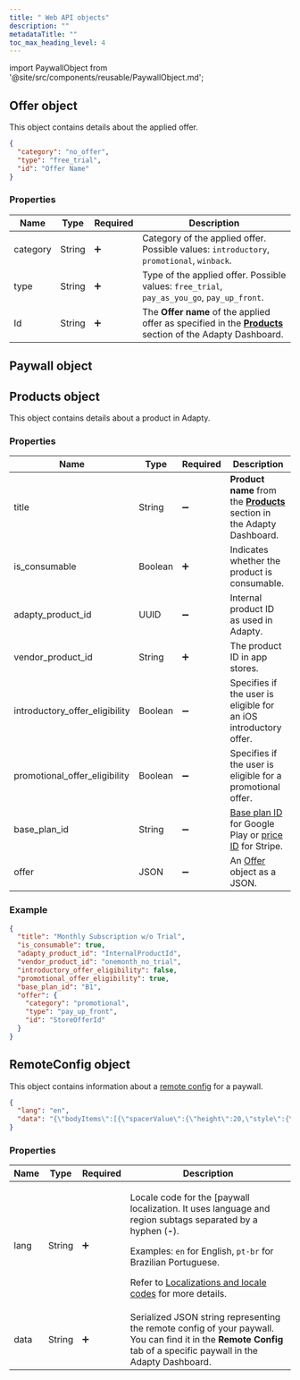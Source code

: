 ```yaml
---
title: " Web API objects"
description: ""
metadataTitle: ""
toc_max_heading_level: 4
---
```


import PaywallObject from '@site/src/components/reusable/PaywallObject.md';

## Offer object

This object contains details about the applied offer.

```json showLineNumbers
{
  "category": "no_offer",
  "type": "free_trial",
  "id": "Offer Name"
}

```

### Properties

| Name     | Type   | Required          | Description                                                  |
| -------- | ------ | ----------------- | ------------------------------------------------------------ |
| category | String | :heavy_plus_sign: | Category of the applied offer. Possible values: `introductory`, `promotional`, `winback`. |
| type     | String | :heavy_plus_sign: | Type of the applied offer. Possible values: `free_trial`, `pay_as_you_go`, `pay_up_front`. |
| Id       | String | :heavy_plus_sign: | The **Offer name** of the applied offer as specified in the [**Products**](https://app.adapty.io/products) section of the Adapty Dashboard. |

## Paywall object

<PaywallObject />

## Products object

This object contains details about a product in Adapty.

### Properties

| Name                           | Type    | Required           | Description                                                  |
| ------------------------------ | ------- | ------------------ | ------------------------------------------------------------ |
| title                          | String  | :heavy_minus_sign: | **Product name** from the [**Products**](https://app.adapty.io/products) section in the Adapty Dashboard. |
| is_consumable                  | Boolean | :heavy_plus_sign:  | Indicates whether the product is consumable.                 |
| adapty_product_id              | UUID    | :heavy_minus_sign: | Internal product ID as used in Adapty.                       |
| vendor_product_id              | String  | :heavy_plus_sign:  | The product ID in app stores.                                |
| introductory_offer_eligibility | Boolean | :heavy_minus_sign: | Specifies if the user is eligible for an iOS introductory offer. |
| promotional_offer_eligibility  | Boolean | :heavy_minus_sign: | Specifies if the user is eligible for a promotional offer.   |
| base_plan_id                   | String  | :heavy_minus_sign: | [Base plan ID](https://support.google.com/googleplay/android-developer/answer/12154973) for Google Play or [price ID](https://docs.stripe.com/products-prices/how-products-and-prices-work#what-is-a-price) for Stripe. |
| offer                          | JSON    | :heavy_minus_sign: | An [Offer](web-api-objects#offer-object) object as a JSON.   |

### Example

```json showLineNumbers
{
  "title": "Monthly Subscription w/o Trial",
  "is_consumable": true,
  "adapty_product_id": "InternalProductId",
  "vendor_product_id": "onemonth_no_trial",
  "introductory_offer_eligibility": false,
  "promotional_offer_eligibility": true,
  "base_plan_id": "B1",
  "offer": {
    "category": "promotional",
    "type": "pay_up_front",
    "id": "StoreOfferId"
  }
}

```



## RemoteConfig object

This object contains information about a [remote config](customize-paywall-with-remote-config) for a paywall.

```json showLineNumbers
{
  "lang": "en",
  "data": "{\"bodyItems\":[{\"spacerValue\":{\"height\":20,\"style\":{\"type\":\"emptySpace\"}},\"type\":\"spacer\"},{\"mediaValue\":{\"ratio\":\"1:1\",\"source\":{\"fileType\":\"image\",\"reference\":{\"en\":\"bundle/images/new1.png\"}},\"widthStyle\":\"full\"},\"type\":\"media\"},{\"titleValue\":{\"alignment\":\"center\",\"subtitleConfig\":{\"fontSize\":17,\"text\":\"\",\"color\":\"#FFFFFF\"},\"titleConfig\":{\"fontSize\":22,\"text\":\"\"}},\"type\":\"title\"},{\"productListValue\":{\"items\":[{\"productId\":\"exampleapp.oneWeek\",\"promoText\":\"paywall.promo-1.title\",\"backgroundColor\":\"#0B867D\"},{\"discountRate\":80,\"productId\":\"exampleapp.oneYear\",\"promoText\":\"paywall.promo-2.title\",\"backgroundColor\":\"#0B867D\"}],\"layout\":\"vertical\"},\"type\":\"productList\"}],\"defaultProductId\":\"exampleapp.oneWeek\",\"footer\":{\"singleProductValue\":{\"customTitles\":{\"exampleapp.oneWeek\":\"Subscribe\",\"exampleapp.oneYear\":\"Subscribe\"},\"productId\":\"exampleapp.oneWeek\"},\"type\":\"singleProduct\"},\"id\":\"exampleapp\",\"isFullScreen\":true,\"settings\":{\"backgroundColor\":\"#000000\",\"closeButtonAlignment\":\"left\",\"closeButtonIconStyle\":\"light\",\"colorScheme\":{\"accent\":\"#007566\",\"background\":\"#001B0D\",\"label\":\"#FFFFFF\",\"primary\":\"#10C6B6\",\"secondaryLabel\":\"#FFFFFF\",\"seperator\":\"#FFFFFF\"},\"isFullScreen\":true,\"shouldShowAlertOnClose\":false,\"showCloseButtonAfter\":1,\"triggerPurchaseWithAlert\":false,\"triggerPurchaseWithProductChange\":false}}"
}

```

### Properties

| Name | Type   | Required          | Description                                                  |
| ---- | ------ | ----------------- | ------------------------------------------------------------ |
| lang | String | :heavy_plus_sign: | <p>Locale code for the [paywall localization. It uses language and region subtags separated by a hyphen (**-**).</p><p>Examples: `en` for English, `pt-br` for Brazilian Portuguese.</p><p>Refer to  [Localizations and locale codes](localizations-and-locale-codes) for more details.</p> |
| data | String | :heavy_plus_sign: | Serialized JSON string representing the remote config of your paywall. You can find it in the **Remote Config** tab of a specific paywall in the Adapty Dashboard. |